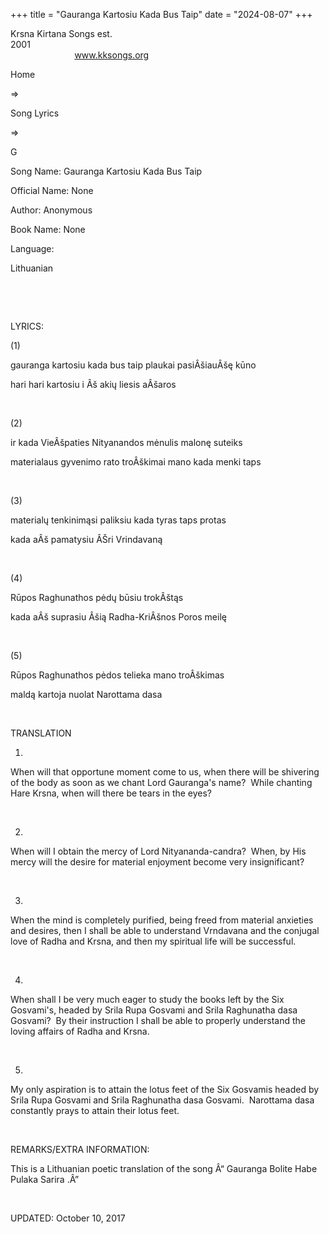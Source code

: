 +++ 
title = "Gauranga Kartosiu Kada Bus Taip"
date = "2024-08-07"
+++

Krsna Kirtana Songs est.
2001                                                                                                                                    
            
www.kksongs.org








Home
 
⇒
 
Song Lyrics
 
⇒
 
G


Song
Name: Gauranga Kartosiu Kada Bus Taip


Official
Name: None


Author:
Anonymous


Book
Name: None


Language:

Lithuanian


 




























 


LYRICS:


(1)


gauranga
kartosiu kada bus taip plaukai pasiÂšiauÂšę kūno


hari
hari kartosiu i Âš akių liesis aÂšaros


 


(2)


ir
kada VieÂšpaties Nityanandos mėnulis malonę suteiks


materialaus
gyvenimo rato troÂškimai mano kada menki taps


 


(3)


materialų
tenkinimąsi paliksiu kada tyras taps protas


kada
aÂš pamatysiu ÂŠri Vrindavaną


 


(4)


Rūpos
Raghunathos pėdų būsiu trokÂštąs


kada
aÂš suprasiu Âšią Radha-KriÂšnos Poros meilę


 


(5)


Rūpos
Raghunathos pėdos telieka mano troÂškimas


maldą
kartoja nuolat Narottama dasa


 


TRANSLATION


1)
When will that opportune moment come to us, when there will be shivering of the
body as soon as we chant Lord Gauranga's name?  While chanting Hare Krsna,
when will there be tears in the eyes? 


 


2)
When will I obtain the mercy of Lord Nityananda-candra?  When, by His
mercy will the desire for material enjoyment become very insignificant? 


 


3)
When the mind is completely purified, being freed from material anxieties and
desires, then I shall be able to understand Vrndavana and the conjugal love of
Radha and Krsna, and then my spiritual life will be successful. 


 


4)
When shall I be very much eager to study the books left by the Six Gosvami's,
headed by Srila Rupa Gosvami and Srila Raghunatha dasa Gosvami?  By their
instruction I shall be able to properly understand the loving affairs of Radha
and Krsna. 


 


5)
My only aspiration is to attain the lotus feet of the Six Gosvamis headed by
Srila Rupa Gosvami and Srila Raghunatha dasa Gosvami.  Narottama dasa
constantly prays to attain their lotus feet.


 


REMARKS/EXTRA
INFORMATION:


This
is a Lithuanian poetic translation of the song Â“
Gauranga Bolite Habe
Pulaka Sarira
.Â”


 


UPDATED:
 October 10, 2017